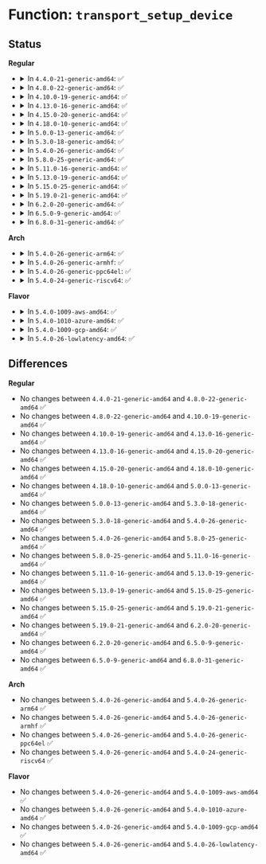 # Function: <code>transport_setup_device</code>

## Status
<b>Regular</b>
<ul>
<li>
<details>
<summary>In <code>4.4.0-21-generic-amd64</code>: ✅</summary>

```c
void transport_setup_device(struct device * dev)
```

```json
{
  "name": "transport_setup_device",
  "collision_type": "Unique Global",
  "inline_type": "No",
  "funcs": [
    {
      "addr": 18446744071584418512,
      "name": "transport_setup_device",
      "external": true,
      "loc": "drivers/base/transport_class.c:145",
      "file": "drivers/base/transport_class.c",
      "inline": "seen, unknown",
      "caller_inline": [],
      "caller_func": [
        "drivers/scsi/scsi_scan.c:scsi_alloc_target",
        "drivers/scsi/scsi_sysfs.c:scsi_sysfs_add_host",
        "drivers/scsi/scsi_sysfs.c:scsi_sysfs_device_initialize",
        "drivers/ata/libata-transport.c:ata_tlink_add",
        "drivers/ata/libata-transport.c:ata_tlink_add",
        "drivers/ata/libata-transport.c:ata_tport_add"
      ]
    }
  ],
  "symbols": [
    {
      "addr": 18446744071584418512,
      "name": "transport_setup_device",
      "section": ".text",
      "bind": "STB_GLOBAL",
      "size": 23
    }
  ]
}
```
</details>
</li>
<li>
<details>
<summary>In <code>4.8.0-22-generic-amd64</code>: ✅</summary>

```c
void transport_setup_device(struct device * dev)
```

```json
{
  "name": "transport_setup_device",
  "collision_type": "Unique Global",
  "inline_type": "No",
  "funcs": [
    {
      "addr": 18446744071584753872,
      "name": "transport_setup_device",
      "external": true,
      "loc": "drivers/base/transport_class.c:145",
      "file": "drivers/base/transport_class.c",
      "inline": "seen, unknown",
      "caller_inline": [],
      "caller_func": [
        "drivers/scsi/scsi_scan.c:scsi_alloc_target",
        "drivers/scsi/scsi_sysfs.c:scsi_sysfs_device_initialize",
        "drivers/scsi/scsi_sysfs.c:scsi_sysfs_add_host",
        "drivers/ata/libata-transport.c:ata_tlink_add",
        "drivers/ata/libata-transport.c:ata_tlink_add",
        "drivers/ata/libata-transport.c:ata_tport_add"
      ]
    }
  ],
  "symbols": [
    {
      "addr": 18446744071584753872,
      "name": "transport_setup_device",
      "section": ".text",
      "bind": "STB_GLOBAL",
      "size": 23
    }
  ]
}
```
</details>
</li>
<li>
<details>
<summary>In <code>4.10.0-19-generic-amd64</code>: ✅</summary>

```c
void transport_setup_device(struct device * dev)
```

```json
{
  "name": "transport_setup_device",
  "collision_type": "Unique Global",
  "inline_type": "No",
  "funcs": [
    {
      "addr": 18446744071584944208,
      "name": "transport_setup_device",
      "external": true,
      "loc": "drivers/base/transport_class.c:145",
      "file": "drivers/base/transport_class.c",
      "inline": "seen, unknown",
      "caller_inline": [],
      "caller_func": [
        "drivers/scsi/scsi_scan.c:scsi_alloc_target",
        "drivers/scsi/scsi_sysfs.c:scsi_sysfs_device_initialize",
        "drivers/scsi/scsi_sysfs.c:scsi_sysfs_add_host",
        "drivers/ata/libata-transport.c:ata_tlink_add",
        "drivers/ata/libata-transport.c:ata_tlink_add",
        "drivers/ata/libata-transport.c:ata_tport_add"
      ]
    }
  ],
  "symbols": [
    {
      "addr": 18446744071584944208,
      "name": "transport_setup_device",
      "section": ".text",
      "bind": "STB_GLOBAL",
      "size": 23
    }
  ]
}
```
</details>
</li>
<li>
<details>
<summary>In <code>4.13.0-16-generic-amd64</code>: ✅</summary>

```c
void transport_setup_device(struct device * dev)
```

```json
{
  "name": "transport_setup_device",
  "collision_type": "Unique Global",
  "inline_type": "No",
  "funcs": [
    {
      "addr": 18446744071585028656,
      "name": "transport_setup_device",
      "external": true,
      "loc": "drivers/base/transport_class.c:145",
      "file": "drivers/base/transport_class.c",
      "inline": "seen, unknown",
      "caller_inline": [],
      "caller_func": [
        "drivers/scsi/scsi_scan.c:scsi_alloc_target",
        "drivers/scsi/scsi_sysfs.c:scsi_sysfs_device_initialize",
        "drivers/scsi/scsi_sysfs.c:scsi_sysfs_add_host",
        "drivers/ata/libata-transport.c:ata_tlink_add",
        "drivers/ata/libata-transport.c:ata_tlink_add",
        "drivers/ata/libata-transport.c:ata_tport_add"
      ]
    }
  ],
  "symbols": [
    {
      "addr": 18446744071585028656,
      "name": "transport_setup_device",
      "section": ".text",
      "bind": "STB_GLOBAL",
      "size": 23
    }
  ]
}
```
</details>
</li>
<li>
<details>
<summary>In <code>4.15.0-20-generic-amd64</code>: ✅</summary>

```c
void transport_setup_device(struct device * dev)
```

```json
{
  "name": "transport_setup_device",
  "collision_type": "Unique Global",
  "inline_type": "No",
  "funcs": [
    {
      "addr": 18446744071585451312,
      "name": "transport_setup_device",
      "external": true,
      "loc": "drivers/base/transport_class.c:145",
      "file": "drivers/base/transport_class.c",
      "inline": "seen, unknown",
      "caller_inline": [],
      "caller_func": [
        "drivers/scsi/scsi_scan.c:scsi_alloc_target",
        "drivers/scsi/scsi_sysfs.c:scsi_sysfs_device_initialize",
        "drivers/scsi/scsi_sysfs.c:scsi_sysfs_add_host",
        "drivers/ata/libata-transport.c:ata_tlink_add",
        "drivers/ata/libata-transport.c:ata_tlink_add",
        "drivers/ata/libata-transport.c:ata_tport_add"
      ]
    }
  ],
  "symbols": [
    {
      "addr": 18446744071585451312,
      "name": "transport_setup_device",
      "section": ".text",
      "bind": "STB_GLOBAL",
      "size": 23
    }
  ]
}
```
</details>
</li>
<li>
<details>
<summary>In <code>4.18.0-10-generic-amd64</code>: ✅</summary>

```c
void transport_setup_device(struct device * dev)
```

```json
{
  "name": "transport_setup_device",
  "collision_type": "Unique Global",
  "inline_type": "No",
  "funcs": [
    {
      "addr": 18446744071585694480,
      "name": "transport_setup_device",
      "external": true,
      "loc": "drivers/base/transport_class.c:144",
      "file": "drivers/base/transport_class.c",
      "inline": "seen, unknown",
      "caller_inline": [],
      "caller_func": [
        "drivers/scsi/scsi_scan.c:scsi_alloc_target",
        "drivers/scsi/scsi_sysfs.c:scsi_sysfs_device_initialize",
        "drivers/scsi/scsi_sysfs.c:scsi_sysfs_add_host",
        "drivers/ata/libata-transport.c:ata_tlink_add",
        "drivers/ata/libata-transport.c:ata_tlink_add",
        "drivers/ata/libata-transport.c:ata_tport_add"
      ]
    }
  ],
  "symbols": [
    {
      "addr": 18446744071585694480,
      "name": "transport_setup_device",
      "section": ".text",
      "bind": "STB_GLOBAL",
      "size": 23
    }
  ]
}
```
</details>
</li>
<li>
<details>
<summary>In <code>5.0.0-13-generic-amd64</code>: ✅</summary>

```c
void transport_setup_device(struct device * dev)
```

```json
{
  "name": "transport_setup_device",
  "collision_type": "Unique Global",
  "inline_type": "No",
  "funcs": [
    {
      "addr": 18446744071585824768,
      "name": "transport_setup_device",
      "external": true,
      "loc": "drivers/base/transport_class.c:144",
      "file": "drivers/base/transport_class.c",
      "inline": "seen, unknown",
      "caller_inline": [],
      "caller_func": [
        "drivers/scsi/scsi_scan.c:scsi_alloc_target",
        "drivers/scsi/scsi_sysfs.c:scsi_sysfs_device_initialize",
        "drivers/scsi/scsi_sysfs.c:scsi_sysfs_add_host",
        "drivers/ata/libata-transport.c:ata_tlink_add",
        "drivers/ata/libata-transport.c:ata_tlink_add",
        "drivers/ata/libata-transport.c:ata_tport_add"
      ]
    }
  ],
  "symbols": [
    {
      "addr": 18446744071585824768,
      "name": "transport_setup_device",
      "section": ".text",
      "bind": "STB_GLOBAL",
      "size": 23
    }
  ]
}
```
</details>
</li>
<li>
<details>
<summary>In <code>5.3.0-18-generic-amd64</code>: ✅</summary>

```c
void transport_setup_device(struct device * dev)
```

```json
{
  "name": "transport_setup_device",
  "collision_type": "Unique Global",
  "inline_type": "No",
  "funcs": [
    {
      "addr": 18446744071586058736,
      "name": "transport_setup_device",
      "external": true,
      "loc": "drivers/base/transport_class.c:144",
      "file": "drivers/base/transport_class.c",
      "inline": "seen, unknown",
      "caller_inline": [],
      "caller_func": [
        "drivers/scsi/scsi_scan.c:scsi_alloc_target",
        "drivers/scsi/scsi_sysfs.c:scsi_sysfs_device_initialize",
        "drivers/scsi/scsi_sysfs.c:scsi_sysfs_add_host",
        "drivers/ata/libata-transport.c:ata_tlink_add",
        "drivers/ata/libata-transport.c:ata_tlink_add",
        "drivers/ata/libata-transport.c:ata_tport_add"
      ]
    }
  ],
  "symbols": [
    {
      "addr": 18446744071586058736,
      "name": "transport_setup_device",
      "section": ".text",
      "bind": "STB_GLOBAL",
      "size": 23
    }
  ]
}
```
</details>
</li>
<li>
<details>
<summary>In <code>5.4.0-26-generic-amd64</code>: ✅</summary>

```c
void transport_setup_device(struct device * dev)
```

```json
{
  "name": "transport_setup_device",
  "collision_type": "Unique Global",
  "inline_type": "No",
  "funcs": [
    {
      "addr": 18446744071586206624,
      "name": "transport_setup_device",
      "external": true,
      "loc": "drivers/base/transport_class.c:144",
      "file": "drivers/base/transport_class.c",
      "inline": "seen, unknown",
      "caller_inline": [],
      "caller_func": [
        "drivers/scsi/scsi_scan.c:scsi_alloc_target",
        "drivers/scsi/scsi_sysfs.c:scsi_sysfs_device_initialize",
        "drivers/scsi/scsi_sysfs.c:scsi_sysfs_add_host",
        "drivers/ata/libata-transport.c:ata_tlink_add",
        "drivers/ata/libata-transport.c:ata_tlink_add",
        "drivers/ata/libata-transport.c:ata_tport_add"
      ]
    }
  ],
  "symbols": [
    {
      "addr": 18446744071586206624,
      "name": "transport_setup_device",
      "section": ".text",
      "bind": "STB_GLOBAL",
      "size": 23
    }
  ]
}
```
</details>
</li>
<li>
<details>
<summary>In <code>5.8.0-25-generic-amd64</code>: ✅</summary>

```c
void transport_setup_device(struct device * dev)
```

```json
{
  "name": "transport_setup_device",
  "collision_type": "Unique Global",
  "inline_type": "No",
  "funcs": [
    {
      "addr": 18446744071586970640,
      "name": "transport_setup_device",
      "external": true,
      "loc": "drivers/base/transport_class.c:148",
      "file": "drivers/base/transport_class.c",
      "inline": "seen, unknown",
      "caller_inline": [],
      "caller_func": [
        "drivers/scsi/scsi_scan.c:scsi_alloc_target",
        "drivers/scsi/scsi_sysfs.c:scsi_sysfs_device_initialize",
        "drivers/scsi/scsi_sysfs.c:scsi_sysfs_add_host",
        "drivers/ata/libata-transport.c:ata_tdev_add",
        "drivers/ata/libata-transport.c:ata_tlink_add",
        "drivers/ata/libata-transport.c:ata_tport_add"
      ]
    }
  ],
  "symbols": [
    {
      "addr": 18446744071586970640,
      "name": "transport_setup_device",
      "section": ".text",
      "bind": "STB_GLOBAL",
      "size": 23
    }
  ]
}
```
</details>
</li>
<li>
<details>
<summary>In <code>5.11.0-16-generic-amd64</code>: ✅</summary>

```c
void transport_setup_device(struct device * dev)
```

```json
{
  "name": "transport_setup_device",
  "collision_type": "Unique Global",
  "inline_type": "No",
  "funcs": [
    {
      "addr": 18446744071587056400,
      "name": "transport_setup_device",
      "external": true,
      "loc": "drivers/base/transport_class.c:148",
      "file": "drivers/base/transport_class.c",
      "inline": "seen, unknown",
      "caller_inline": [],
      "caller_func": [
        "drivers/scsi/scsi_scan.c:scsi_alloc_target",
        "drivers/scsi/scsi_sysfs.c:scsi_sysfs_device_initialize",
        "drivers/scsi/scsi_sysfs.c:scsi_sysfs_add_host",
        "drivers/ata/libata-transport.c:ata_tdev_add",
        "drivers/ata/libata-transport.c:ata_tlink_add",
        "drivers/ata/libata-transport.c:ata_tport_add"
      ]
    }
  ],
  "symbols": [
    {
      "addr": 18446744071587056400,
      "name": "transport_setup_device",
      "section": ".text",
      "bind": "STB_GLOBAL",
      "size": 23
    }
  ]
}
```
</details>
</li>
<li>
<details>
<summary>In <code>5.13.0-19-generic-amd64</code>: ✅</summary>

```c
void transport_setup_device(struct device * dev)
```

```json
{
  "name": "transport_setup_device",
  "collision_type": "Unique Global",
  "inline_type": "No",
  "funcs": [
    {
      "addr": 18446744071586940192,
      "name": "transport_setup_device",
      "external": true,
      "loc": "drivers/base/transport_class.c:148",
      "file": "drivers/base/transport_class.c",
      "inline": "seen, unknown",
      "caller_inline": [],
      "caller_func": [
        "drivers/scsi/scsi_scan.c:scsi_alloc_target",
        "drivers/scsi/scsi_sysfs.c:scsi_sysfs_device_initialize",
        "drivers/scsi/scsi_sysfs.c:scsi_sysfs_add_host",
        "drivers/ata/libata-transport.c:ata_tlink_add",
        "drivers/ata/libata-transport.c:ata_tlink_add",
        "drivers/ata/libata-transport.c:ata_tport_add"
      ]
    }
  ],
  "symbols": [
    {
      "addr": 18446744071586940192,
      "name": "transport_setup_device",
      "section": ".text",
      "bind": "STB_GLOBAL",
      "size": 23
    }
  ]
}
```
</details>
</li>
<li>
<details>
<summary>In <code>5.15.0-25-generic-amd64</code>: ✅</summary>

```c
void transport_setup_device(struct device * dev)
```

```json
{
  "name": "transport_setup_device",
  "collision_type": "Unique Global",
  "inline_type": "No",
  "funcs": [
    {
      "addr": 18446744071587503808,
      "name": "transport_setup_device",
      "external": true,
      "loc": "drivers/base/transport_class.c:148",
      "file": "drivers/base/transport_class.c",
      "inline": "seen, unknown",
      "caller_inline": [],
      "caller_func": [
        "drivers/scsi/scsi_scan.c:scsi_alloc_target",
        "drivers/scsi/scsi_sysfs.c:scsi_sysfs_device_initialize",
        "drivers/scsi/scsi_sysfs.c:scsi_sysfs_add_host",
        "drivers/ata/libata-transport.c:ata_tlink_add",
        "drivers/ata/libata-transport.c:ata_tlink_add",
        "drivers/ata/libata-transport.c:ata_tport_add"
      ]
    }
  ],
  "symbols": [
    {
      "addr": 18446744071587503808,
      "name": "transport_setup_device",
      "section": ".text",
      "bind": "STB_GLOBAL",
      "size": 23
    }
  ]
}
```
</details>
</li>
<li>
<details>
<summary>In <code>5.19.0-21-generic-amd64</code>: ✅</summary>

```c
void transport_setup_device(struct device * dev)
```

```json
{
  "name": "transport_setup_device",
  "collision_type": "Unique Global",
  "inline_type": "No",
  "funcs": [
    {
      "addr": 18446744071588828560,
      "name": "transport_setup_device",
      "external": true,
      "loc": "drivers/base/transport_class.c:148",
      "file": "drivers/base/transport_class.c",
      "inline": "seen, unknown",
      "caller_inline": [],
      "caller_func": [
        "drivers/scsi/scsi_scan.c:scsi_alloc_target",
        "drivers/scsi/scsi_sysfs.c:scsi_sysfs_device_initialize",
        "drivers/scsi/scsi_sysfs.c:scsi_sysfs_add_host",
        "drivers/ata/libata-transport.c:ata_tlink_add",
        "drivers/ata/libata-transport.c:ata_tlink_add",
        "drivers/ata/libata-transport.c:ata_tport_add"
      ]
    }
  ],
  "symbols": [
    {
      "addr": 18446744071588828560,
      "name": "transport_setup_device",
      "section": ".text",
      "bind": "STB_GLOBAL",
      "size": 31
    }
  ]
}
```
</details>
</li>
<li>
<details>
<summary>In <code>6.2.0-20-generic-amd64</code>: ✅</summary>

```c
void transport_setup_device(struct device * dev)
```

```json
{
  "name": "transport_setup_device",
  "collision_type": "Unique Global",
  "inline_type": "No",
  "funcs": [
    {
      "addr": 18446744071590328576,
      "name": "transport_setup_device",
      "external": true,
      "loc": "drivers/base/transport_class.c:148",
      "file": "drivers/base/transport_class.c",
      "inline": "seen, unknown",
      "caller_inline": [],
      "caller_func": [
        "drivers/scsi/scsi_scan.c:scsi_alloc_target",
        "drivers/scsi/scsi_sysfs.c:scsi_sysfs_device_initialize",
        "drivers/scsi/scsi_sysfs.c:scsi_sysfs_add_host",
        "drivers/ata/libata-transport.c:ata_tlink_add",
        "drivers/ata/libata-transport.c:ata_tlink_add",
        "drivers/ata/libata-transport.c:ata_tport_add"
      ]
    }
  ],
  "symbols": [
    {
      "addr": 18446744071590328576,
      "name": "transport_setup_device",
      "section": ".text",
      "bind": "STB_GLOBAL",
      "size": 31
    }
  ]
}
```
</details>
</li>
<li>
<details>
<summary>In <code>6.5.0-9-generic-amd64</code>: ✅</summary>

```c
void transport_setup_device(struct device * dev)
```

```json
{
  "name": "transport_setup_device",
  "collision_type": "Unique Global",
  "inline_type": "No",
  "funcs": [
    {
      "addr": 18446744071590648608,
      "name": "transport_setup_device",
      "external": true,
      "loc": "drivers/base/transport_class.c:148",
      "file": "drivers/base/transport_class.c",
      "inline": "seen, unknown",
      "caller_inline": [],
      "caller_func": [
        "drivers/scsi/scsi_scan.c:scsi_alloc_target",
        "drivers/scsi/scsi_sysfs.c:scsi_sysfs_device_initialize",
        "drivers/scsi/scsi_sysfs.c:scsi_sysfs_add_host",
        "drivers/ata/libata-transport.c:ata_tlink_add",
        "drivers/ata/libata-transport.c:ata_tlink_add",
        "drivers/ata/libata-transport.c:ata_tport_add"
      ]
    }
  ],
  "symbols": [
    {
      "addr": 18446744071590648608,
      "name": "transport_setup_device",
      "section": ".text",
      "bind": "STB_GLOBAL",
      "size": 31
    }
  ]
}
```
</details>
</li>
<li>
<details>
<summary>In <code>6.8.0-31-generic-amd64</code>: ✅</summary>

```c
void transport_setup_device(struct device * dev)
```

```json
{
  "name": "transport_setup_device",
  "collision_type": "Unique Global",
  "inline_type": "No",
  "funcs": [
    {
      "addr": 18446744071591008752,
      "name": "transport_setup_device",
      "external": true,
      "loc": "drivers/base/transport_class.c:148",
      "file": "drivers/base/transport_class.c",
      "inline": "seen, unknown",
      "caller_inline": [],
      "caller_func": [
        "drivers/scsi/scsi_scan.c:scsi_alloc_target",
        "drivers/scsi/scsi_sysfs.c:scsi_sysfs_device_initialize",
        "drivers/scsi/scsi_sysfs.c:scsi_sysfs_add_host",
        "drivers/ata/libata-transport.c:ata_tlink_add",
        "drivers/ata/libata-transport.c:ata_tlink_add",
        "drivers/ata/libata-transport.c:ata_tport_add"
      ]
    }
  ],
  "symbols": [
    {
      "addr": 18446744071591008752,
      "name": "transport_setup_device",
      "section": ".text",
      "bind": "STB_GLOBAL",
      "size": 31
    }
  ]
}
```
</details>
</li>
</ul>
<b>Arch</b>
<ul>
<li>
<details>
<summary>In <code>5.4.0-26-generic-arm64</code>: ✅</summary>

```c
void transport_setup_device(struct device * dev)
```

```json
{
  "name": "transport_setup_device",
  "collision_type": "Unique Global",
  "inline_type": "No",
  "funcs": [
    {
      "addr": 18446603336499010336,
      "name": "transport_setup_device",
      "external": true,
      "loc": "drivers/base/transport_class.c:144",
      "file": "drivers/base/transport_class.c",
      "inline": "seen, unknown",
      "caller_inline": [],
      "caller_func": [
        "drivers/scsi/scsi_scan.c:scsi_alloc_target",
        "drivers/scsi/scsi_sysfs.c:scsi_sysfs_device_initialize",
        "drivers/scsi/scsi_sysfs.c:scsi_sysfs_add_host",
        "drivers/ata/libata-transport.c:ata_tlink_add",
        "drivers/ata/libata-transport.c:ata_tlink_add",
        "drivers/ata/libata-transport.c:ata_tlink_add",
        "drivers/ata/libata-transport.c:ata_tport_add"
      ]
    }
  ],
  "symbols": [
    {
      "addr": 18446603336499010336,
      "name": "transport_setup_device",
      "section": ".text",
      "bind": "STB_GLOBAL",
      "size": 52
    }
  ]
}
```
</details>
</li>
<li>
<details>
<summary>In <code>5.4.0-26-generic-armhf</code>: ✅</summary>

```c
void transport_setup_device(struct device * dev)
```

```json
{
  "name": "transport_setup_device",
  "collision_type": "Unique Global",
  "inline_type": "No",
  "funcs": [
    {
      "addr": 3231574464,
      "name": "transport_setup_device",
      "external": true,
      "loc": "drivers/base/transport_class.c:144",
      "file": "drivers/base/transport_class.c",
      "inline": "seen, unknown",
      "caller_inline": [],
      "caller_func": [
        "drivers/scsi/scsi_scan.c:scsi_alloc_target",
        "drivers/scsi/scsi_sysfs.c:scsi_sysfs_device_initialize",
        "drivers/scsi/scsi_sysfs.c:scsi_sysfs_add_host",
        "drivers/ata/libata-transport.c:ata_tlink_add",
        "drivers/ata/libata-transport.c:ata_tlink_add",
        "drivers/ata/libata-transport.c:ata_tport_add"
      ]
    }
  ],
  "symbols": [
    {
      "addr": 3231574464,
      "name": "transport_setup_device",
      "section": ".text",
      "bind": "STB_GLOBAL",
      "size": 36
    }
  ]
}
```
</details>
</li>
<li>
<details>
<summary>In <code>5.4.0-26-generic-ppc64el</code>: ✅</summary>

```c
void transport_setup_device(struct device * dev)
```

```json
{
  "name": "transport_setup_device",
  "collision_type": "Unique Global",
  "inline_type": "No",
  "funcs": [
    {
      "addr": 13835058055292170752,
      "name": "transport_setup_device",
      "external": true,
      "loc": "drivers/base/transport_class.c:144",
      "file": "drivers/base/transport_class.c",
      "inline": "seen, unknown",
      "caller_inline": [],
      "caller_func": [
        "drivers/scsi/scsi_scan.c:scsi_alloc_target",
        "drivers/scsi/scsi_sysfs.c:scsi_sysfs_device_initialize",
        "drivers/scsi/scsi_sysfs.c:scsi_sysfs_add_host",
        "drivers/scsi/scsi_transport_srp.c:srp_rport_add",
        "drivers/ata/libata-transport.c:ata_tlink_add",
        "drivers/ata/libata-transport.c:ata_tlink_add",
        "drivers/ata/libata-transport.c:ata_tlink_add",
        "drivers/ata/libata-transport.c:ata_tlink_add",
        "drivers/ata/libata-transport.c:ata_tport_add"
      ]
    }
  ],
  "symbols": [
    {
      "addr": 13835058055292170752,
      "name": "transport_setup_device",
      "section": ".text",
      "bind": "STB_GLOBAL",
      "size": 60
    }
  ]
}
```
</details>
</li>
<li>
<details>
<summary>In <code>5.4.0-24-generic-riscv64</code>: ✅</summary>

```c
void transport_setup_device(struct device * dev)
```

```json
{
  "name": "transport_setup_device",
  "collision_type": "Unique Global",
  "inline_type": "No",
  "funcs": [
    {
      "addr": 18446743936276379706,
      "name": "transport_setup_device",
      "external": true,
      "loc": "drivers/base/transport_class.c:144",
      "file": "drivers/base/transport_class.c",
      "inline": "seen, unknown",
      "caller_inline": [],
      "caller_func": [
        "drivers/scsi/scsi_scan.c:scsi_alloc_target",
        "drivers/scsi/scsi_sysfs.c:scsi_sysfs_device_initialize",
        "drivers/scsi/scsi_sysfs.c:scsi_sysfs_add_host",
        "drivers/ata/libata-transport.c:ata_tlink_add",
        "drivers/ata/libata-transport.c:ata_tlink_add",
        "drivers/ata/libata-transport.c:ata_tlink_add",
        "drivers/ata/libata-transport.c:ata_tport_add"
      ]
    }
  ],
  "symbols": [
    {
      "addr": 18446743936276379706,
      "name": "transport_setup_device",
      "section": ".text",
      "bind": "STB_GLOBAL",
      "size": 50
    }
  ]
}
```
</details>
</li>
</ul>
<b>Flavor</b>
<ul>
<li>
<details>
<summary>In <code>5.4.0-1009-aws-amd64</code>: ✅</summary>

```c
void transport_setup_device(struct device * dev)
```

```json
{
  "name": "transport_setup_device",
  "collision_type": "Unique Global",
  "inline_type": "No",
  "funcs": [
    {
      "addr": 18446744071585966832,
      "name": "transport_setup_device",
      "external": true,
      "loc": "drivers/base/transport_class.c:144",
      "file": "drivers/base/transport_class.c",
      "inline": "seen, unknown",
      "caller_inline": [],
      "caller_func": [
        "drivers/scsi/scsi_scan.c:scsi_alloc_target",
        "drivers/scsi/scsi_sysfs.c:scsi_sysfs_device_initialize",
        "drivers/scsi/scsi_sysfs.c:scsi_sysfs_add_host",
        "drivers/ata/libata-transport.c:ata_tlink_add",
        "drivers/ata/libata-transport.c:ata_tlink_add",
        "drivers/ata/libata-transport.c:ata_tport_add"
      ]
    }
  ],
  "symbols": [
    {
      "addr": 18446744071585966832,
      "name": "transport_setup_device",
      "section": ".text",
      "bind": "STB_GLOBAL",
      "size": 23
    }
  ]
}
```
</details>
</li>
<li>
<details>
<summary>In <code>5.4.0-1010-azure-amd64</code>: ✅</summary>

```c
void transport_setup_device(struct device * dev)
```

```json
{
  "name": "transport_setup_device",
  "collision_type": "Unique Global",
  "inline_type": "No",
  "funcs": [
    {
      "addr": 18446744071585816096,
      "name": "transport_setup_device",
      "external": true,
      "loc": "drivers/base/transport_class.c:144",
      "file": "drivers/base/transport_class.c",
      "inline": "seen, unknown",
      "caller_inline": [],
      "caller_func": [
        "drivers/scsi/scsi_scan.c:scsi_alloc_target",
        "drivers/scsi/scsi_sysfs.c:scsi_sysfs_device_initialize",
        "drivers/scsi/scsi_sysfs.c:scsi_sysfs_add_host",
        "drivers/scsi/scsi_transport_fc.c:fc_vport_setup",
        "drivers/scsi/scsi_transport_fc.c:fc_remote_port_create",
        "drivers/ata/libata-transport.c:ata_tlink_add",
        "drivers/ata/libata-transport.c:ata_tlink_add",
        "drivers/ata/libata-transport.c:ata_tport_add"
      ]
    }
  ],
  "symbols": [
    {
      "addr": 18446744071585816096,
      "name": "transport_setup_device",
      "section": ".text",
      "bind": "STB_GLOBAL",
      "size": 23
    }
  ]
}
```
</details>
</li>
<li>
<details>
<summary>In <code>5.4.0-1009-gcp-amd64</code>: ✅</summary>

```c
void transport_setup_device(struct device * dev)
```

```json
{
  "name": "transport_setup_device",
  "collision_type": "Unique Global",
  "inline_type": "No",
  "funcs": [
    {
      "addr": 18446744071586156640,
      "name": "transport_setup_device",
      "external": true,
      "loc": "drivers/base/transport_class.c:144",
      "file": "drivers/base/transport_class.c",
      "inline": "seen, unknown",
      "caller_inline": [],
      "caller_func": [
        "drivers/scsi/scsi_scan.c:scsi_alloc_target",
        "drivers/scsi/scsi_sysfs.c:scsi_sysfs_device_initialize",
        "drivers/scsi/scsi_sysfs.c:scsi_sysfs_add_host",
        "drivers/ata/libata-transport.c:ata_tlink_add",
        "drivers/ata/libata-transport.c:ata_tlink_add",
        "drivers/ata/libata-transport.c:ata_tport_add"
      ]
    }
  ],
  "symbols": [
    {
      "addr": 18446744071586156640,
      "name": "transport_setup_device",
      "section": ".text",
      "bind": "STB_GLOBAL",
      "size": 23
    }
  ]
}
```
</details>
</li>
<li>
<details>
<summary>In <code>5.4.0-26-lowlatency-amd64</code>: ✅</summary>

```c
void transport_setup_device(struct device * dev)
```

```json
{
  "name": "transport_setup_device",
  "collision_type": "Unique Global",
  "inline_type": "No",
  "funcs": [
    {
      "addr": 18446744071586265344,
      "name": "transport_setup_device",
      "external": true,
      "loc": "drivers/base/transport_class.c:144",
      "file": "drivers/base/transport_class.c",
      "inline": "seen, unknown",
      "caller_inline": [],
      "caller_func": [
        "drivers/scsi/scsi_scan.c:scsi_alloc_target",
        "drivers/scsi/scsi_sysfs.c:scsi_sysfs_device_initialize",
        "drivers/scsi/scsi_sysfs.c:scsi_sysfs_add_host",
        "drivers/ata/libata-transport.c:ata_tlink_add",
        "drivers/ata/libata-transport.c:ata_tlink_add",
        "drivers/ata/libata-transport.c:ata_tport_add"
      ]
    }
  ],
  "symbols": [
    {
      "addr": 18446744071586265344,
      "name": "transport_setup_device",
      "section": ".text",
      "bind": "STB_GLOBAL",
      "size": 23
    }
  ]
}
```
</details>
</li>
</ul>

## Differences
<b>Regular</b>
<ul>
<li>
No changes between <code>4.4.0-21-generic-amd64</code> and <code>4.8.0-22-generic-amd64</code> ✅
</li>
<li>
No changes between <code>4.8.0-22-generic-amd64</code> and <code>4.10.0-19-generic-amd64</code> ✅
</li>
<li>
No changes between <code>4.10.0-19-generic-amd64</code> and <code>4.13.0-16-generic-amd64</code> ✅
</li>
<li>
No changes between <code>4.13.0-16-generic-amd64</code> and <code>4.15.0-20-generic-amd64</code> ✅
</li>
<li>
No changes between <code>4.15.0-20-generic-amd64</code> and <code>4.18.0-10-generic-amd64</code> ✅
</li>
<li>
No changes between <code>4.18.0-10-generic-amd64</code> and <code>5.0.0-13-generic-amd64</code> ✅
</li>
<li>
No changes between <code>5.0.0-13-generic-amd64</code> and <code>5.3.0-18-generic-amd64</code> ✅
</li>
<li>
No changes between <code>5.3.0-18-generic-amd64</code> and <code>5.4.0-26-generic-amd64</code> ✅
</li>
<li>
No changes between <code>5.4.0-26-generic-amd64</code> and <code>5.8.0-25-generic-amd64</code> ✅
</li>
<li>
No changes between <code>5.8.0-25-generic-amd64</code> and <code>5.11.0-16-generic-amd64</code> ✅
</li>
<li>
No changes between <code>5.11.0-16-generic-amd64</code> and <code>5.13.0-19-generic-amd64</code> ✅
</li>
<li>
No changes between <code>5.13.0-19-generic-amd64</code> and <code>5.15.0-25-generic-amd64</code> ✅
</li>
<li>
No changes between <code>5.15.0-25-generic-amd64</code> and <code>5.19.0-21-generic-amd64</code> ✅
</li>
<li>
No changes between <code>5.19.0-21-generic-amd64</code> and <code>6.2.0-20-generic-amd64</code> ✅
</li>
<li>
No changes between <code>6.2.0-20-generic-amd64</code> and <code>6.5.0-9-generic-amd64</code> ✅
</li>
<li>
No changes between <code>6.5.0-9-generic-amd64</code> and <code>6.8.0-31-generic-amd64</code> ✅
</li>
</ul>
<b>Arch</b>
<ul>
<li>
No changes between <code>5.4.0-26-generic-amd64</code> and <code>5.4.0-26-generic-arm64</code> ✅
</li>
<li>
No changes between <code>5.4.0-26-generic-amd64</code> and <code>5.4.0-26-generic-armhf</code> ✅
</li>
<li>
No changes between <code>5.4.0-26-generic-amd64</code> and <code>5.4.0-26-generic-ppc64el</code> ✅
</li>
<li>
No changes between <code>5.4.0-26-generic-amd64</code> and <code>5.4.0-24-generic-riscv64</code> ✅
</li>
</ul>
<b>Flavor</b>
<ul>
<li>
No changes between <code>5.4.0-26-generic-amd64</code> and <code>5.4.0-1009-aws-amd64</code> ✅
</li>
<li>
No changes between <code>5.4.0-26-generic-amd64</code> and <code>5.4.0-1010-azure-amd64</code> ✅
</li>
<li>
No changes between <code>5.4.0-26-generic-amd64</code> and <code>5.4.0-1009-gcp-amd64</code> ✅
</li>
<li>
No changes between <code>5.4.0-26-generic-amd64</code> and <code>5.4.0-26-lowlatency-amd64</code> ✅
</li>
</ul>
